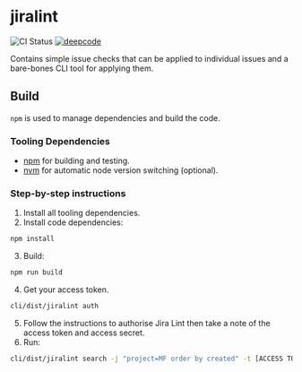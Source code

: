 # jiralint

![CI Status](https://github.com/agiledigital-labs/jiralint/actions/workflows/build-test-release.yml/badge.svg)
[![deepcode](https://www.deepcode.ai/api/gh/badge?key=eyJhbGciOiJIUzI1NiIsInR5cCI6IkpXVCJ9.eyJwbGF0Zm9ybTEiOiJnaCIsIm93bmVyMSI6ImFnaWxlZGlnaXRhbC1sYWJzIiwicmVwbzEiOiJqaXJhbGludCIsImluY2x1ZGVMaW50IjpmYWxzZSwiYXV0aG9ySWQiOjI4ODQyLCJpYXQiOjE2MTk3NjA0MzB9.anWHb7UXuFHml-A38LNTusPapunRivmNYSYJq1lu_2c)](https://www.deepcode.ai/app/gh/agiledigital-labs/jiralint/_/dashboard?utm_content=gh%2Fagiledigital-labs%2Fjiralint)

Contains simple issue checks that can be applied to individual issues and a bare-bones CLI tool for applying them.

## Build

`npm` is used to manage dependencies and build the code.
### Tooling Dependencies

* [npm](https://www.npmjs.com/get-npm) for building and testing.
* [nvm](https://github.com/nvm-sh/nvm#deeper-shell-integration) for automatic node version switching (optional).

### Step-by-step instructions

1. Install all tooling dependencies.
2. Install code dependencies:
```sh
npm install
```
3. Build:
```sh
npm run build
```
4. Get your access token.
```sh
cli/dist/jiralint auth
```
5. Follow the instructions to authorise Jira Lint then take a note of the access token and access secret.
6. Run:
```sh
cli/dist/jiralint search -j "project=MF order by created" -t [ACCESS TOKEN] -s [ACCESS SECRET]
```
